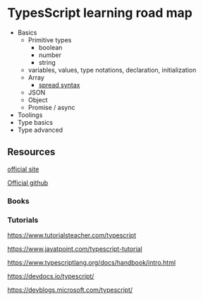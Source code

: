 # TypesScript learning road map

- Basics
  - Primitive types
    - boolean
    - number
    - string
  - variables, values, type notations, declaration, initialization
  - Array
    - [spread syntax](https://developer.mozilla.org/en-US/docs/Web/JavaScript/Reference/Operators/Spread_syntax)
  - JSON
  - Object
  - Promise / async
- Toolings
- Type basics
- Type advanced

## Resources

[official site](https://www.typescriptlang.org/)

[Official github](https://github.com/Microsoft/TypeScript)

### Books

### Tutorials

<https://www.tutorialsteacher.com/typescript>

<https://www.javatpoint.com/typescript-tutorial>

<https://www.typescriptlang.org/docs/handbook/intro.html>

<https://devdocs.io/typescript/>

<https://devblogs.microsoft.com/typescript/>
